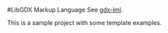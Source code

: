 #LibGDX Markup Language
See [gdx-lml](http://github.com/czyzby/gdx-lml).

This is a sample project with some template examples.
